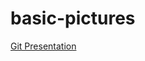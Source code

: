 # basic-pictures

[Git Presentation](https://elearn.epam.com/assets/courseware/v1/a4fd394065f796504b9f1adeaa161a35/asset-v1:EPAM+VCG+ENG+type@asset+block/Version_Control_with_Git.pdf)
